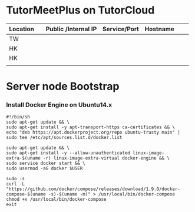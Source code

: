 # TutorMeetPlus on TutorCloud

| Location |      | Public /Internal IP | Service/Port | Hostname |      |      |
| -------- | ---- | ------------------- | ------------ | -------- | ---- | ---- |
| TW       |      |                     |              |          |      |      |
| HK       |      |                     |              |          |      |      |
| HK       |      |                     |              |          |      |      |
|          |      |                     |              |          |      |      |



# Server node Bootstrap

### Install Docker Engine on Ubuntu14.x

```shell
#!/bin/sh
sudo apt-get update && \
sudo apt-get install -y apt-transport-https ca-certificates && \
echo "deb https://apt.dockerproject.org/repo ubuntu-trusty main" | sudo tee /etc/apt/sources.list.d/docker.list

sudo apt-get update && \
sudo apt-get install -y --allow-unauthenticated linux-image-extra-$(uname -r) linux-image-extra-virtual docker-engine && \
sudo service docker start && \
sudo usermod -aG docker $USER

sudo -s
curl -L "https://github.com/docker/compose/releases/download/1.9.0/docker-compose-$(uname -s)-$(uname -m)" > /usr/local/bin/docker-compose
chmod +x /usr/local/bin/docker-compose
exit
```

